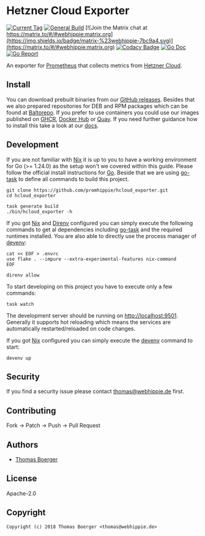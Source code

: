 # Hetzner Cloud Exporter

[![Current Tag](https://img.shields.io/github/v/tag/promhippie/hcloud_exporter?sort=semver)](https://github.com/promhippie/prometheus-scw-sd) [![General Build](https://github.com/promhippie/hcloud_exporter/actions/workflows/general.yml/badge.svg)](https://github.com/promhippie/hcloud_exporter/actions/workflows/general.yml) [![Join the Matrix chat at https://matrix.to/#/#webhippie:matrix.org](https://img.shields.io/badge/matrix-%23webhippie-7bc9a4.svg)](https://matrix.to/#/#webhippie:matrix.org) [![Codacy Badge](https://app.codacy.com/project/badge/Grade/0621f7fa70104074ad05ab9ac304d185)](https://www.codacy.com/gh/promhippie/hcloud_exporter/dashboard?utm_source=github.com&amp;utm_medium=referral&amp;utm_content=promhippie/hcloud_exporter&amp;utm_campaign=Badge_Grade) [![Go Doc](https://godoc.org/github.com/promhippie/hcloud_exporter?status.svg)](http://godoc.org/github.com/promhippie/hcloud_exporter) [![Go Report](http://goreportcard.com/badge/github.com/promhippie/hcloud_exporter)](http://goreportcard.com/report/github.com/promhippie/hcloud_exporter)

An exporter for [Prometheus][prometheus] that collects metrics from
[Hetzner Cloud][hcloud].

## Install

You can download prebuilt binaries from our [GitHub releases][releases]. Besides
that we also prepared repositories for DEB and RPM packages which can be  found
at [Baltorepo][baltorepo]. If you prefer to use containers you could use our
images published on [GHCR][ghcr], [Docker Hub][dockerhub] or [Quay][quayio]. If
you need further guidance how to install this take a look at our [docs][docs].

## Development

If you are not familiar with [Nix][nix] it is up to you to have a working
environment for Go (>= 1.24.0) as the setup won't we covered within this guide.
Please follow the official install instructions for [Go][golang]. Beside that
we are using [go-task][gotask] to define all commands to build this project.

```console
git clone https://github.com/promhippie/hcloud_exporter.git
cd hcloud_exporter

task generate build
./bin/hcloud_exporter -h
```

If you got [Nix][nix] and [Direnv][direnv] configured you can simply execute
the following commands to get al dependencies including [go-task][gotask] and
the required runtimes installed. You are also able to directly use the process
manager of [devenv][devenv]:

```console
cat << EOF > .envrc
use flake . --impure --extra-experimental-features nix-command
EOF

direnv allow
```

To start developing on this project you have to execute only a few commands:

```console
task watch
```

The development server should be running on
[http://localhost:9501](http://localhost:9501). Generally it supports
hot reloading which means the services are automatically restarted/reloaded on
code changes.

If you got [Nix][nix] configured you can simply execute the [devenv][devenv]
command to start:

```console
devenv up
```

## Security

If you find a security issue please contact
[thomas@webhippie.de](mailto:thomas@webhippie.de) first.

## Contributing

Fork -> Patch -> Push -> Pull Request

## Authors

-   [Thomas Boerger](https://github.com/tboerger)

## License

Apache-2.0

## Copyright

```console
Copyright (c) 2018 Thomas Boerger <thomas@webhippie.de>
```

[prometheus]: https://prometheus.io
[hcloud]: https://console.hetzner.cloud
[releases]: https://github.com/promhippie/hcloud_exporter/releases
[baltorepo]: https://webhippie.baltorepo.com/promhippie/
[ghcr]: https://github.com/promhippie/hcloud_exporter/pkgs/container/hcloud_exporter
[dockerhub]: https://hub.docker.com/r/promhippie/hcloud-exporter/tags/
[quayio]: https://quay.io/repository/promhippie/hcloud-exporter?tab=tags
[docs]: https://promhippie.github.io/hcloud_exporter/#getting-started
[nix]: https://nixos.org/
[golang]: http://golang.org/doc/install.html
[gotask]: https://taskfile.dev/installation/
[direnv]: https://direnv.net/
[devenv]: https://devenv.sh/
